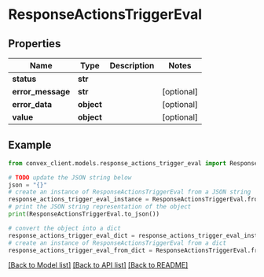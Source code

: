 # ResponseActionsTriggerEval


## Properties

Name | Type | Description | Notes
------------ | ------------- | ------------- | -------------
**status** | **str** |  | 
**error_message** | **str** |  | [optional] 
**error_data** | **object** |  | [optional] 
**value** | **object** |  | [optional] 

## Example

```python
from convex_client.models.response_actions_trigger_eval import ResponseActionsTriggerEval

# TODO update the JSON string below
json = "{}"
# create an instance of ResponseActionsTriggerEval from a JSON string
response_actions_trigger_eval_instance = ResponseActionsTriggerEval.from_json(json)
# print the JSON string representation of the object
print(ResponseActionsTriggerEval.to_json())

# convert the object into a dict
response_actions_trigger_eval_dict = response_actions_trigger_eval_instance.to_dict()
# create an instance of ResponseActionsTriggerEval from a dict
response_actions_trigger_eval_from_dict = ResponseActionsTriggerEval.from_dict(response_actions_trigger_eval_dict)
```
[[Back to Model list]](../README.md#documentation-for-models) [[Back to API list]](../README.md#documentation-for-api-endpoints) [[Back to README]](../README.md)


